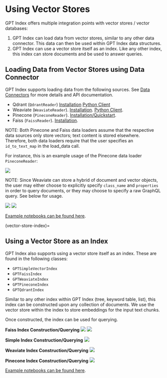 # Using Vector Stores

GPT Index offers multiple integration points with vector stores / vector databases: 

1) GPT Index can load data from vector stores, similar to any other data connector. This data can then be used within GPT Index data structures.
2) GPT Index can use a vector store itself as an index. Like any other index, this index can store documents and be used to answer queries.


## Loading Data from Vector Stores using Data Connector
GPT Index supports loading data from the following sources. See [Data Connectors](data_connectors.md) for more details and API documentation.

- Qdrant (`QdrantReader`) [Installation](https://qdrant.tech/documentation/install/) [Python Client](https://qdrant.tech/documentation/install/#python-client)
- Weaviate (`WeaviateReader`). [Installation](https://weaviate.io/developers/weaviate/current/getting-started/installation.html). [Python Client](https://weaviate.io/developers/weaviate/current/client-libraries/python.html).
- Pinecone (`PineconeReader`). [Installation/Quickstart](https://docs.pinecone.io/docs/quickstart).
- Faiss (`FaissReader`). [Installation](https://github.com/facebookresearch/faiss/blob/main/INSTALL.md).

NOTE: Both Pinecone and Faiss data loaders assume that the respective data sources only store vectors; text content is stored elsewhere. Therefore, both data loaders require that the user specifies an `id_to_text_map` in the load_data call.

For instance, this is an example usage of the Pinecone data loader `PineconeReader`:

![](/_static/vector_stores/pinecone_reader.png)


NOTE: Since Weaviate can store a hybrid of document and vector objects, the user may either choose to explicitly specify `class_name` and `properties` in order to query documents, or they may choose to specify a raw GraphQL query. See below for usage.

![](/_static/vector_stores/weaviate_reader_0.png)
![](/_static/vector_stores/weaviate_reader_1.png)

[Example notebooks can be found here](https://github.com/jerryjliu/gpt_index/tree/main/examples/data_connectors).


(vector-store-index)=
## Using a Vector Store as an Index

GPT Index also supports using a vector store itself as an index. 
These are found in the following classes:
- `GPTSimpleVectorIndex`
- `GPTFaissIndex`
- `GPTWeaviateIndex`
- `GPTPineconeIndex`
- `GPTQdrantIndex`

Similar to any other index within GPT Index (tree, keyword table, list), this index can be constructed upon any collection
of documents. We use the vector store within the index to store embeddings for the input text chunks.

Once constructed, the index can be used for querying.

**Faiss Index Construction/Querying**
![](/_static/vector_stores/faiss_index_0.png)
![](/_static/vector_stores/faiss_index_1.png)

**Simple Index Construction/Querying**
![](/_static/vector_stores/simple_index_0.png)

**Weaviate Index Construction/Querying**
![](/_static/vector_stores/weaviate_index_0.png)

**Pinecone Index Construction/Querying**
![](/_static/vector_stores/pinecone_index_0.png)

[Example notebooks can be found here](https://github.com/jerryjliu/gpt_index/tree/main/examples/vector_indices).
